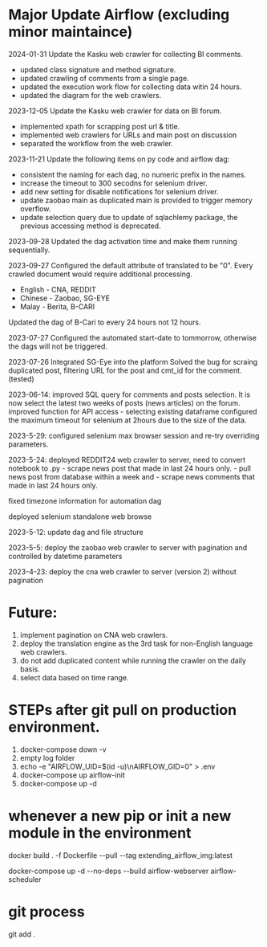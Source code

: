 # Major Update Airflow (excluding minor maintaince)
2024-01-31
Update the Kasku web crawler for collecting BI comments.
- updated class signature and method signature.
- updated crawling of comments from a single page.
- updated the execution work flow for collecting data witin 24 hours.
- updated the diagram for the web crawlers.

2023-12-05
Update the Kasku web crawler for data on BI forum.
- implemented xpath for scrapping post url & title.
- implemented web crawlers for URLs and main post on discussion
- separated the workflow from the web crawler.

2023-11-21
Update the following items on py code and airflow dag:
- consistent the naming for each dag, no numeric prefix in the names.
- increase the timeout to 300 secodns for selenium driver.
- add new setting for disable notifications for selenium driver.
- update zaobao main as duplicated main is provided to trigger memory overflow.
- update selection query due to update of sqlachlemy package, the previous accessing method is deprecated.

2023-09-28
Updated the dag activation time and make them running sequentially.

2023-09-27
Configured the default attribute of translated to be "0". Every crawled document would require additional processing.
- English - CNA, REDDIT
- Chinese - Zaobao, SG-EYE
- Malay   - Berita, B-CARI

Updated the dag of B-Cari to every 24 hours not 12 hours.

2023-07-27
Configured the automated start-date to tommorrow, otherwise the dags will not be triggered.

2023-07-26
Integrated SG-Eye into the platform
Solved the bug for scraing duplicated post, filtering URL for the post and cmt_id for the comment. (tested)

2023-06-14:
improved SQL query for comments and posts selection. It is now select the latest two weeks of posts (news articles) on the forum.
improved function for API access - selecting existing dataframe
configured the maximum timeout for selenium at 2hours due to the size of the data.

2023-5-29:
configured selenium max browser session and re-try overriding parameters.

2023-5-24:
deployed REDDIT24 web crawler to server, need to convert notebook to .py 
    - scrape news post that made in last 24 hours only.
    - pull news post from database within a week and
    - scrape news comments that made in last 24 hours only.

fixed timezone information for automation dag

deployed selenium standalone web browse

2023-5-12:
update dag and file structure

2023-5-5:
deploy the zaobao web crawler to server with pagination and controlled by datetime parameters

2023-4-23:
deploy the cna web crawler to server (version 2) without pagination

# Future:
1. implement pagination on CNA web crawlers.
2. deploy the translation engine as the 3rd task for non-English language web crawlers.
3. do not add duplicated content while running the crawler on the daily basis.
4. select data based on time range.


# STEPs after git pull on production environment.
1. docker-compose down -v
2. empty log folder
3. echo -e "AIRFLOW_UID=$(id -u)\nAIRFLOW_GID=0" > .env
4. docker-compose up airflow-init
5. docker-compose up -d

# whenever a new pip or init a new module in the environment
docker build . -f Dockerfile --pull --tag extending_airflow_img:latest

docker-compose up -d --no-deps --build airflow-webserver airflow-scheduler

# git process
git add .
